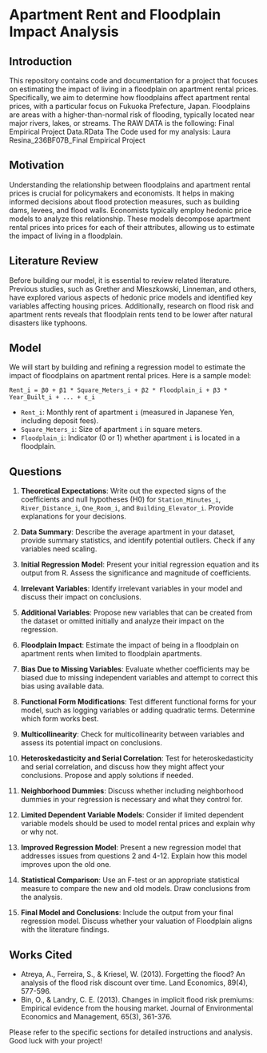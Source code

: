 # Apartment Rent and Floodplain Impact Analysis

## Introduction
This repository contains code and documentation for a project that focuses on estimating the impact of living in a floodplain on apartment rental prices. Specifically, we aim to determine how floodplains affect apartment rental prices, with a particular focus on Fukuoka Prefecture, Japan. Floodplains are areas with a higher-than-normal risk of flooding, typically located near major rivers, lakes, or streams.
The RAW DATA is the following: Final Empirical Project Data.RData
The Code used for my analysis: Laura Resina_236BF07B_Final Empirical Project

## Motivation
Understanding the relationship between floodplains and apartment rental prices is crucial for policymakers and economists. It helps in making informed decisions about flood protection measures, such as building dams, levees, and flood walls. Economists typically employ hedonic price models to analyze this relationship. These models decompose apartment rental prices into prices for each of their attributes, allowing us to estimate the impact of living in a floodplain.

## Literature Review
Before building our model, it is essential to review related literature. Previous studies, such as Grether and Mieszkowski, Linneman, and others, have explored various aspects of hedonic price models and identified key variables affecting housing prices. Additionally, research on flood risk and apartment rents reveals that floodplain rents tend to be lower after natural disasters like typhoons.

## Model
We will start by building and refining a regression model to estimate the impact of floodplains on apartment rental prices. Here is a sample model:

```
Rent_i = β0 + β1 * Square_Meters_i + β2 * Floodplain_i + β3 * Year_Built_i + ... + ε_i
```

- `Rent_i`: Monthly rent of apartment `i` (measured in Japanese Yen, including deposit fees).
- `Square_Meters_i`: Size of apartment `i` in square meters.
- `Floodplain_i`: Indicator (0 or 1) whether apartment `i` is located in a floodplain.

## Questions
1. **Theoretical Expectations**: Write out the expected signs of the coefficients and null hypotheses (H0) for `Station_Minutes_i`, `River_Distance_i`, `One_Room_i`, and `Building_Elevator_i`. Provide explanations for your decisions.

2. **Data Summary**: Describe the average apartment in your dataset, provide summary statistics, and identify potential outliers. Check if any variables need scaling.

3. **Initial Regression Model**: Present your initial regression equation and its output from R. Assess the significance and magnitude of coefficients.

4. **Irrelevant Variables**: Identify irrelevant variables in your model and discuss their impact on conclusions.

5. **Additional Variables**: Propose new variables that can be created from the dataset or omitted initially and analyze their impact on the regression.

6. **Floodplain Impact**: Estimate the impact of being in a floodplain on apartment rents when limited to floodplain apartments.

7. **Bias Due to Missing Variables**: Evaluate whether coefficients may be biased due to missing independent variables and attempt to correct this bias using available data.

8. **Functional Form Modifications**: Test different functional forms for your model, such as logging variables or adding quadratic terms. Determine which form works best.

9. **Multicollinearity**: Check for multicollinearity between variables and assess its potential impact on conclusions.

10. **Heteroskedasticity and Serial Correlation**: Test for heteroskedasticity and serial correlation, and discuss how they might affect your conclusions. Propose and apply solutions if needed.

11. **Neighborhood Dummies**: Discuss whether including neighborhood dummies in your regression is necessary and what they control for.

12. **Limited Dependent Variable Models**: Consider if limited dependent variable models should be used to model rental prices and explain why or why not.

13. **Improved Regression Model**: Present a new regression model that addresses issues from questions 2 and 4-12. Explain how this model improves upon the old one.

14. **Statistical Comparison**: Use an F-test or an appropriate statistical measure to compare the new and old models. Draw conclusions from the analysis.

15. **Final Model and Conclusions**: Include the output from your final regression model. Discuss whether your valuation of Floodplain aligns with the literature findings.

## Works Cited
- Atreya, A., Ferreira, S., & Kriesel, W. (2013). Forgetting the flood? An analysis of the flood risk discount over time. Land Economics, 89(4), 577-596.
- Bin, O., & Landry, C. E. (2013). Changes in implicit flood risk premiums: Empirical evidence from the housing market. Journal of Environmental Economics and Management, 65(3), 361-376.

Please refer to the specific sections for detailed instructions and analysis. Good luck with your project!
